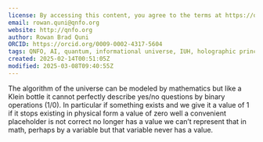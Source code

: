```yaml
---
license: By accessing this content, you agree to the terms at https://qnfo.org/LICENSE
email: rowan.quni@qnfo.org
website: http://qnfo.org
author: Rowan Brad Quni
ORCID: https://orcid.org/0009-0002-4317-5604
tags: QNFO, AI, quantum, informational universe, IUH, holographic principle
created: 2025-02-14T00:51:05Z
modified: 2025-03-08T09:40:55Z
---
```


The algorithm of the universe can be modeled by mathematics but like a Klein bottle it cannot perfectly describe yes/no questions by binary operations (1/0). In particular if something exists and we give it a value of 1 if it stops existing in physical form a value of zero well a convenient placeholder is not correct no longer has a value we can’t represent that in math, perhaps by a variable but that variable never has a value.
